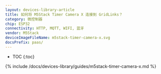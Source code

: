 ```yaml
---
layout: devices-library-article
title: 如何将 M5Stack Timer Camera X 连接到 GridLinks？
category: 微控制器
chip: ESP32
connectivity: HTTP, MQTT, WIFI, 蓝牙
vendor: M5Stack
deviceImageFileName: m5stack-timer-camera-x.svg
docsPrefix: paas/
---
```


* TOC
{:toc}

{% include /docs/devices-library/guides/m5stack-timer-camera-x.md %}